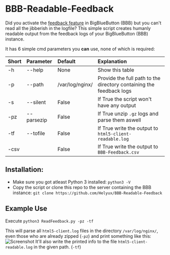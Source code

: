 # BBB-Readable-Feedback

Did you activate the 
[feedback feature](https://docs.bigbluebutton.org/admin/customize.html#collect-feedback-from-the-users)
in BigBlueButton (BBB) but you can't read all the jibberish in the logfile?
This simple script creates humanly readable output from the feedback logs of your BigBlueButton (BBB) instance.

It has 6 simple cmd parameters you **can** use, none of which is required:

| Short | Parameter | Default | Explanation |
| :--- | :--- | :--- | :--- |
| -h | --help | None | Show this table
| -p | --path | /var/log/nginx/ | Provide the full path to the directory containing the feedback logs |
| -s | --silent | False | If True the script won't have any output |
| -pz | --parsezip | False | If True unzip `.gz` logs and parse them aswell |
| -tf | --tofile | False | If True write the output to `html5-client-readable.log` |
| -csv |  | False | If True write the output to `BBB-Feedback.csv` |


## Installation:

* Make sure you got atleast Python 3 installed: `python3 -V`
* Copy the script or clone this repo to the server containing the BBB instance:
`git clone https://github.com/Helyux/BBB-Readable-Feedback`

## Example Use

Execute `python3 ReadFeedback.py -pz -tf`

This will parse all `html5-client.log` files in the directory `/var/log/nginx/`, even those who are already
zipped (`-pz`) and print something like this:  
![Screenshot](https://user-images.githubusercontent.com/10271600/98667666-02b90300-234f-11eb-81f3-45ceedd7fe9f.png)
It'll also write the printed info to the file
`html5-client-readable.log` in the given path. (`-tf`)
